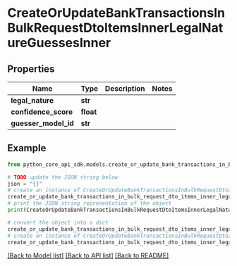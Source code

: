 # CreateOrUpdateBankTransactionsInBulkRequestDtoItemsInnerLegalNatureGuessesInner


## Properties

Name | Type | Description | Notes
------------ | ------------- | ------------- | -------------
**legal_nature** | **str** |  | 
**confidence_score** | **float** |  | 
**guesser_model_id** | **str** |  | 

## Example

```python
from python_core_api_sdk.models.create_or_update_bank_transactions_in_bulk_request_dto_items_inner_legal_nature_guesses_inner import CreateOrUpdateBankTransactionsInBulkRequestDtoItemsInnerLegalNatureGuessesInner

# TODO update the JSON string below
json = "{}"
# create an instance of CreateOrUpdateBankTransactionsInBulkRequestDtoItemsInnerLegalNatureGuessesInner from a JSON string
create_or_update_bank_transactions_in_bulk_request_dto_items_inner_legal_nature_guesses_inner_instance = CreateOrUpdateBankTransactionsInBulkRequestDtoItemsInnerLegalNatureGuessesInner.from_json(json)
# print the JSON string representation of the object
print(CreateOrUpdateBankTransactionsInBulkRequestDtoItemsInnerLegalNatureGuessesInner.to_json())

# convert the object into a dict
create_or_update_bank_transactions_in_bulk_request_dto_items_inner_legal_nature_guesses_inner_dict = create_or_update_bank_transactions_in_bulk_request_dto_items_inner_legal_nature_guesses_inner_instance.to_dict()
# create an instance of CreateOrUpdateBankTransactionsInBulkRequestDtoItemsInnerLegalNatureGuessesInner from a dict
create_or_update_bank_transactions_in_bulk_request_dto_items_inner_legal_nature_guesses_inner_from_dict = CreateOrUpdateBankTransactionsInBulkRequestDtoItemsInnerLegalNatureGuessesInner.from_dict(create_or_update_bank_transactions_in_bulk_request_dto_items_inner_legal_nature_guesses_inner_dict)
```
[[Back to Model list]](../README.md#documentation-for-models) [[Back to API list]](../README.md#documentation-for-api-endpoints) [[Back to README]](../README.md)


